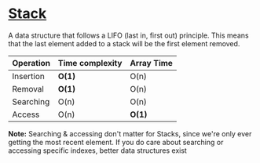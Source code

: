 # [Stack](Stack.js)

A data structure that follows a LIFO (last in, first out) principle. This means that the last element added to a stack will be the first element removed.

| Operation | Time complexity | Array Time |
| :-------- | :-------------- | :--------- |
| Insertion | **O(1)**        | O(n)       |
| Removal   | **O(1)**        | O(n)       |
| Searching | O(n)            | O(n)       |
| Access    | O(n)            | **O(1)**   |

**Note:** Searching & accessing don't matter for Stacks, since we're only ever getting the most recent element. If you do care about searching or accessing specific indexes, better data structures exist
